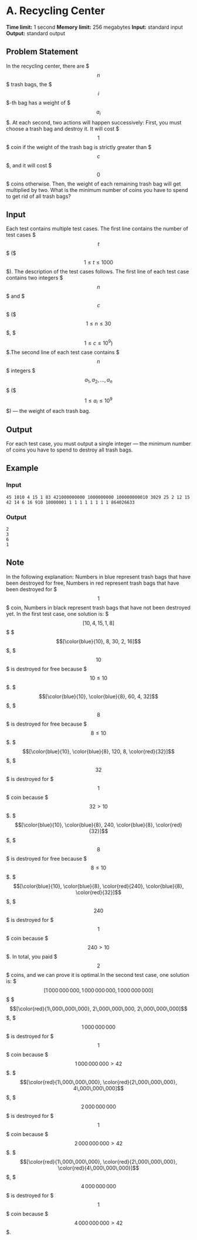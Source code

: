 # A. Recycling Center

**Time limit:** 1 second
**Memory limit:** 256 megabytes
**Input:** standard input
**Output:** standard output

## Problem Statement

In the recycling center, there are $$$n$$$ trash bags, the $$$i$$$-th bag has a weight of $$$a_i$$$. At each second, two actions will happen successively:   First, you must choose a trash bag and destroy it. It will cost $$$1$$$ coin if the weight of the trash bag is strictly greater than $$$c$$$, and it will cost $$$0$$$ coins otherwise.  Then, the weight of each remaining trash bag will get multiplied by two.  What is the minimum number of coins you have to spend to get rid of all trash bags?

## Input

Each test contains multiple test cases. The first line contains the number of test cases $$$t$$$ ($$$1 \le t \le 1000$$$). The description of the test cases follows. The first line of each test case contains two integers $$$n$$$ and $$$c$$$ ($$$1 \leq n \leq 30$$$, $$$1 \leq c \leq 10^9)$$$.The second line of each test case contains $$$n$$$ integers $$$a_1, a_2, \ldots, a_n$$$ ($$$1 \leq a_i \leq 10^9$$$) — the weight of each trash bag.

## Output

For each test case, you must output a single integer — the minimum number of coins you have to spend to destroy all trash bags.

## Example

### Input
```
45 1010 4 15 1 83 421000000000 1000000000 100000000010 3029 25 2 12 15 42 14 6 16 910 10000001 1 1 1 1 1 1 1 1 864026633
```

### Output
```
2
3
6
1
```

## Note

In the following explanation:   Numbers in blue represent trash bags that have been destroyed for free,  Numbers in red represent trash bags that have been destroyed for $$$1$$$ coin,  Numbers in black represent trash bags that have not been destroyed yet. In the first test case, one solution is:   $$$[10, 4, 15, 1, 8]$$$  $$$[\color{blue}{10}, 8, 30, 2, 16]$$$, $$$10$$$ is destroyed for free because $$$10 \leq 10$$$.  $$$[\color{blue}{10}, \color{blue}{8}, 60, 4, 32]$$$, $$$8$$$ is destroyed for free because $$$8 \leq 10$$$.  $$$[\color{blue}{10}, \color{blue}{8}, 120, 8, \color{red}{32}]$$$, $$$32$$$ is destroyed for $$$1$$$ coin because $$$32 > 10$$$.  $$$[\color{blue}{10}, \color{blue}{8}, 240, \color{blue}{8}, \color{red}{32}]$$$, $$$8$$$ is destroyed for free because $$$8 \leq 10$$$.  $$$[\color{blue}{10}, \color{blue}{8}, \color{red}{240}, \color{blue}{8}, \color{red}{32}]$$$, $$$240$$$ is destroyed for $$$1$$$ coin because $$$240 > 10$$$. In total, you paid $$$2$$$ coins, and we can prove it is optimal.In the second test case, one solution is:   $$$[1\,000\,000\,000, 1\,000\,000\,000, 1\,000\,000\,000]$$$  $$$[\color{red}{1\,000\,000\,000}, 2\,000\,000\,000, 2\,000\,000\,000]$$$, $$$1\,000\,000\,000$$$ is destroyed for $$$1$$$ coin because $$$1\,000\,000\,000 > 42$$$.  $$$[\color{red}{1\,000\,000\,000}, \color{red}{2\,000\,000\,000}, 4\,000\,000\,000]$$$, $$$2\,000\,000\,000$$$ is destroyed for $$$1$$$ coin because $$$2\,000\,000\,000 > 42$$$.  $$$[\color{red}{1\,000\,000\,000}, \color{red}{2\,000\,000\,000}, \color{red}{4\,000\,000\,000}]$$$, $$$4\,000\,000\,000$$$ is destroyed for $$$1$$$ coin because $$$4\,000\,000\,000 > 42$$$.